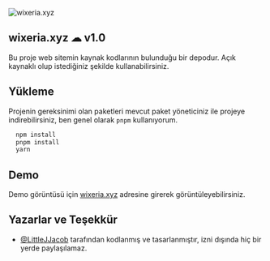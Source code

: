 
![wixeria.xyz](https://cdn.discordapp.com/attachments/1140699500311236719/1179468189114048533/1_-bG_xAqurVd0T35ulOYu0Q_1.png)
## wixeria.xyz ☁ v1.0
Bu proje web sitemin kaynak kodlarının bulunduğu bir depodur. Açık kaynaklı olup istediğiniz şekilde kullanabilirsiniz.


  
## Yükleme 
Projenin gereksinimi olan paketleri mevcut paket yöneticiniz ile projeye indirebilirsiniz, ben genel olarak `pnpm` kullanıyorum.

```bash 
  npm install
  pnpm install
  yarn
```
    
## Demo
Demo görüntüsü için [wixeria.xyz](https://wixeria.xyz/) adresine girerek görüntüleyebilirsiniz.

  
## Yazarlar ve Teşekkür

- [@LittleJJacob](https://www.github.com/littlejjacob) tarafından kodlanmış ve tasarlanmıştır, izni dışında hiç bir yerde paylaşılamaz.

  
